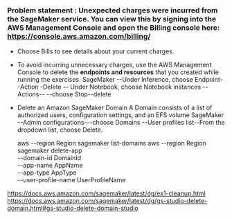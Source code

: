 
### Problem statement : Unexpected charges were incurred from the SageMaker service. You can view this by signing into the AWS Management Console and open the Billing console here: https://console.aws.amazon.com/billing/ 

- Choose Bills to see details about your current charges.

- To avoid incurring unnecessary charges, use the AWS Management Console to delete the **endpoints and resources** that you created while running the exercises.
  SageMaker --Under Inference, choose Endpoint--Action -Delete
            -- Under Notebook, choose Notebook instances --Actions-- --choose Stop--delete

- Delete an Amazon SageMaker Domain
    A Domain consists of a list of authorized users, configuration settings, and an  EFS volume
  SageMaker --Admin configurations---choose Domains --User profiles list--From the dropdown list, choose Delete.

  aws --region Region sagemaker list-domains
  aws --region Region sagemaker delete-app \
    --domain-id DomainId \
    --app-name AppName \
    --app-type AppType \
    --user-profile-name UserProfileName
  
  
https://docs.aws.amazon.com/sagemaker/latest/dg/ex1-cleanup.html
https://docs.aws.amazon.com/sagemaker/latest/dg/gs-studio-delete-domain.html#gs-studio-delete-domain-studio
